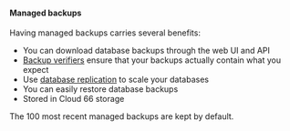 <!-- post: -->


#### Managed backups

Having managed backups carries several benefits:

- You can download database backups through the web UI and API
- [Backup verifiers](/database-management/backup-verification) ensure that your backups actually contain what you expect
- Use [database replication](/database-management/database-replication) to scale your databases
- You can easily restore database backups
- Stored in Cloud 66 storage

The 100 most recent managed backups are kept by default.

